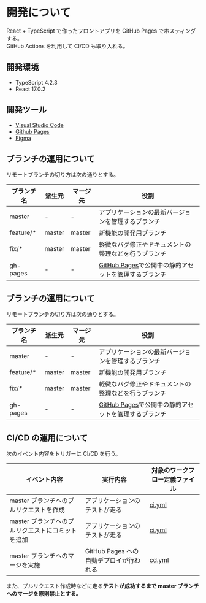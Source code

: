 # 開発について

React + TypeScript で作ったフロントアプリを GitHub Pages でホスティングする。  
GitHub Actions を利用して CI/CD も取り入れる。

## 開発環境

- TypeScript 4.2.3
- React 17.0.2

## 開発ツール

- [Visual Studio Code](https://code.visualstudio.com/)
- [Github Pages](https://docs.github.com/ja/pages/getting-started-with-github-pages/about-github-pages)
- [Figma](https://www.figma.com/)

## ブランチの運用について

リモートブランチの切り方は次の通りとする。

| ブランチ名 | 派生元 | マージ先 | 役割                                                                                              |
| ---------- | ------ | -------- | ------------------------------------------------------------------------------------------------- |
| master     | -      | -        | アプリケーションの最新バージョンを管理するブランチ                                                |
| feature/\* | master | master   | 新機能の開発用ブランチ                                                                            |
| fix/\*     | master | master   | 軽微なバグ修正やドキュメントの整理などを行うブランチ                                              |
| gh-pages   | -      | -        | [GitHub Pages](https://taserbeat.github.io/gossip-memory)で公開中の静的アセットを管理するブランチ |

## ブランチの運用について

リモートブランチの切り方は次の通りとする。

| ブランチ名 | 派生元 | マージ先 | 役割                                                                                              |
| ---------- | ------ | -------- | ------------------------------------------------------------------------------------------------- |
| master     | -      | -        | アプリケーションの最新バージョンを管理するブランチ                                                |
| feature/\* | master | master   | 新機能の開発用ブランチ                                                                            |
| fix/\*     | master | master   | 軽微なバグ修正やドキュメントの整理などを行うブランチ                                              |
| gh-pages   | -      | -        | [GitHub Pages](https://taserbeat.github.io/gossip-memory)で公開中の静的アセットを管理するブランチ |

## CI/CD の運用について

次のイベント内容をトリガーに CI/CD を行う。

| イベント内容                                      | 実行内容                                | 対象のワークフロー定義ファイル       |
| ------------------------------------------------- | --------------------------------------- | ------------------------------------ |
| master ブランチへのプルリクエストを作成           | アプリケーションのテストが走る          | [ci.yml](./.github/workflows/ci.yml) |
| master ブランチへのプルリクエストにコミットを追加 | アプリケーションのテストが走る          | [ci.yml](./.github/workflows/ci.yml) |
| master ブランチへのマージを実施                   | GitHub Pages への自動デプロイが行われる | [cd.yml](./.github/workflows/cd.yml) |

また、プルリクエスト作成時などに走る**テストが成功するまで master ブランチへのマージを原則禁止とする。**

